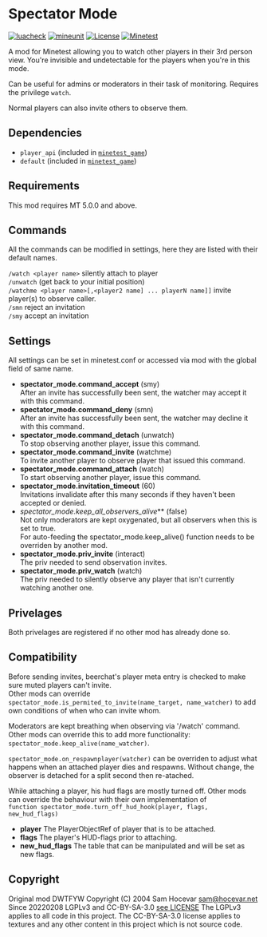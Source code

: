 # Spectator Mode
[![luacheck](https://github.com/SwissalpS/spectator_mode/workflows/luacheck/badge.svg)](https://github.com/SwissalpS/spectator_mode/actions)
[![mineunit](https://github.com/SwissalpS/spectator_mode/workflows/mineunit/badge.svg)](https://github.com/SwissalpS/spectator_mode/actions)
[![License](https://img.shields.io/badge/License-LGPLv3%20and%20CC--BY--SA--3.0-green.svg)](LICENSE)
[![Minetest](https://img.shields.io/badge/Minetest-5.0+-blue.svg)](https://www.minetest.net)

A mod for Minetest allowing you to watch other players in their 3rd person view.
You're invisible and undetectable for the players when you're in this mode.

Can be useful for admins or moderators in their task of monitoring.
Requires the privilege `watch`.

Normal players can also invite others to observe them.

## Dependencies

- `player_api` (included in [`minetest_game`](https://github.com/minetest/minetest_game))
- `default` (included in [`minetest_game`](https://github.com/minetest/minetest_game))

## Requirements

This mod requires MT 5.0.0 and above.

## Commands

All the commands can be modified in settings, here they are listed with their default names.<br>

`/watch <player name>` silently attach to player<br>
`/unwatch` (get back to your initial position)<br>
`/watchme <player name>[,<player2 name] ... playerN name]]` invite player(s) to observe caller.<br>
`/smn` reject an invitation<br>
`/smy` accept an invitation<br>

## Settings

All settings can be set in minetest.conf or accessed via mod with the global field of same name.

- **spectator_mode.command_accept** (smy)<br>
 After an invite has successfully been sent, the watcher may accept it with this command.
- **spectator_mode.command_deny** (smn)<br>
 After an invite has successfully been sent, the watcher may decline it with this command.
- **spectator_mode.command_detach** (unwatch)<br>
To stop observing another player, issue this command.
- **spectator_mode.command_invite** (watchme)<br>
To invite another player to observe player that issued this command.
- **spectator_mode.command_attach** (watch)<br>
To start observing another player, issue this command.
- **spectator_mode.invitation_timeout** (60)<br>
Invitations invalidate after this many seconds if they haven't been accepted or denied.
- *spectator_mode.keep_all_observers_alive*** (false)<br>
Not only moderators are kept oxygenated, but all observers when this is set to true.<br>
For auto-feeding the spectator_mode.keep_alive() function needs to be overriden by another mod.
- **spectator_mode.priv_invite** (interact)<br>
The priv needed to send observation invites.
- **spectator_mode.priv_watch** (watch)<br>
The priv needed to silently observe any player that isn't currently watching another one.

## Privelages

Both privelages are registered if no other mod has already done so.

## Compatibility

Before sending invites, beerchat's player meta entry is checked to make sure muted players can't invite.<br>
Other mods can override `spectator_mode.is_permited_to_invite(name_target, name_watcher)` to add own
conditions of when who can invite whom.

Moderators are kept breathing when observing via '/watch' command. Other mods can override this to
add more functionality: `spectator_mode.keep_alive(name_watcher)`.

`spectator_mode.on_respawnplayer(watcher)` can be overriden to adjust what happens when an attached player
dies and respawns. Without change, the observer is detached for a split second then re-atached.

While attaching a player, his hud flags are mostly turned off. Other mods can override the behaviour
with their own implementation of<br>
`function spectator_mode.turn_off_hud_hook(player, flags, new_hud_flags)`
- **player** The PlayerObjectRef of player that is to be attached.
- **flags** The player's HUD-flags prior to attaching.
- **new_hud_flags** The table that can be manipulated and will be set as new flags.

## Copyright

Original mod DWTFYW Copyright (C) 2004 Sam Hocevar <sam@hocevar.net>
Since 20220208 LGPLv3 and CC-BY-SA-3.0 [see LICENSE](LICENSE)
The LGPLv3 applies to all code in this project.
The CC-BY-SA-3.0 license applies to textures and any other content in this project which is not source code.

